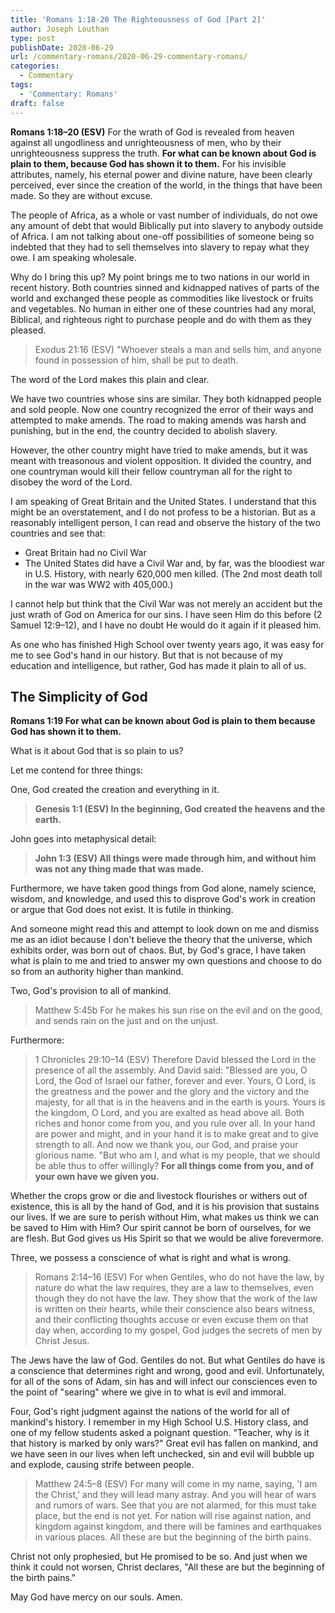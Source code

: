 ```yaml
---
title: 'Romans 1:18-20 The Righteousness of God [Part 2]'
author: Joseph Louthan
type: post
publishDate: 2020-06-29
url: /commentary-romans/2020-06-29-commentary-romans/
categories:
  - Commentary
tags:
  - 'Commentary: Romans'
draft: false
---
```


**Romans 1:18–20 (ESV)** For the wrath of God is revealed from heaven against all ungodliness and unrighteousness of men, who by their unrighteousness suppress the truth.  **For what can be known about God is plain to them, because God has shown it to them.** For his invisible attributes, namely, his eternal power and divine nature, have been clearly perceived, ever since the creation of the world, in the things that have been made. So they are without excuse.

The people of Africa, as a whole or vast number of individuals, do not owe any amount of debt that would Biblically put into slavery to anybody outside of Africa. I am not talking about one-off possibilities of someone being so indebted that they had to sell themselves into slavery to repay what they owe. I am speaking wholesale.

Why do I bring this up? My point brings me to two nations in our world in recent history. Both countries sinned and kidnapped natives of parts of the world and exchanged these people as commodities like livestock or fruits and vegetables. No human in either one of these countries had any moral, Biblical, and righteous right to purchase people and do with them as they pleased.

> Exodus 21:16 (ESV) "Whoever steals a man and sells him, and anyone found in possession of him, shall be put to death. 

The word of the Lord makes this plain and clear.

We have two countries whose sins are similar. They both kidnapped people and sold people. Now one country recognized the error of their ways and attempted to make amends.  The road to making amends was harsh and punishing, but in the end, the country decided to abolish slavery.

However, the other country might have tried to make amends, but it was meant with treasonous and violent opposition.  It divided the country, and one countryman would kill their fellow countryman all for the right to disobey the word of the Lord.

I am speaking of Great Britain and the United States. I understand that this might be an overstatement, and I do not profess to be a historian. But as a reasonably intelligent person, I can read and observe the history of the two countries and see that:

- Great Britain had no Civil War
- The United States did have a Civil War and, by far, was the bloodiest war in U.S. History, with nearly 620,000 men killed. (The 2nd most death toll in the war was WW2 with 405,000.)

I cannot help but think that the Civil War was not merely an accident but the just wrath of God on America for our sins.  I have seen Him do this before (2 Samuel 12:9–12), and I have no doubt He would do it again if it pleased him.

As one who has finished High School over twenty years ago, it was easy for me to see God's hand in our history. But that is not because of my education and intelligence, but rather, God has made it plain to all of us.

## The Simplicity of God

**Romans 1:19 For what can be known about God is plain to them because God has shown it to them.** 

What is it about God that is so plain to us?

Let me contend for three things:

One, God created the creation and everything in it.

>  **Genesis 1:1 (ESV) In the beginning, God created the heavens and the earth.**

John goes into metaphysical detail:

> **John 1:3 (ESV) All things were made through him, and without him was not any thing made that was made.**

Furthermore, we have taken good things from God alone, namely science, wisdom, and knowledge, and used this to disprove God's work in creation or argue that God does not exist.  It is futile in thinking. 

And someone might read this and attempt to look down on me and dismiss me as an idiot because I don't believe the theory that the universe, which exhibits order, was born out of chaos. But, by God's grace, I have taken what is plain to me and tried to answer my own questions and choose to do so from an authority higher than mankind.

Two, God's provision to all of mankind. 

> Matthew 5:45b For he makes his sun rise on the evil and on the good, and sends rain on the just and on the unjust.

Furthermore:

> 1 Chronicles 29:10–14 (ESV) Therefore David blessed the Lord in the presence of all the assembly. And David said: "Blessed are you, O Lord, the God of Israel our father, forever and ever. Yours, O Lord, is the greatness and the power and the glory and the victory and the majesty, for all that is in the heavens and in the earth is yours. Yours is the kingdom, O Lord, and you are exalted as head above all. Both riches and honor come from you, and you rule over all. In your hand are power and might, and in your hand it is to make great and to give strength to all. And now we thank you, our God, and praise your glorious name. "But who am I, and what is my people, that we should be able thus to offer willingly? **For all things come from you, and of your own have we given you.**

Whether the crops grow or die and livestock flourishes or withers out of existence, this is all by the hand of God, and it is his provision that sustains our lives. If we are sure to perish without Him, what makes us think we can be saved to Him with Him? Our spirit cannot be born of ourselves, for we are flesh. But God gives us His Spirit so that we would be alive forevermore.

Three, we possess a conscience of what is right and what is wrong.

> Romans 2:14–16 (ESV) For when Gentiles, who do not have the law, by nature do what the law requires, they are a law to themselves, even though they do not have the law. They show that the work of the law is written on their hearts, while their conscience also bears witness, and their conflicting thoughts accuse or even excuse them on that day when, according to my gospel, God judges the secrets of men by Christ Jesus.

The Jews have the law of God. Gentiles do not. But what Gentiles do have is a conscience that determines right and wrong, good and evil. Unfortunately, for all of the sons of Adam, sin has and will infect our consciences even to the point of "searing" where we give in to what is evil and immoral.

Four, God's right judgment against the nations of the world for all of mankind's history. I remember in my High School U.S. History class, and one of my fellow students asked a poignant question. "Teacher, why is it that history is marked by only wars?" Great evil has fallen on mankind, and we have seen in our lives when left unchecked, sin and evil will bubble up and explode, causing strife between people.

>  Matthew 24:5–8 (ESV) For many will come in my name, saying, 'I am the Christ,' and they will lead many astray. And you will hear of wars and rumors of wars. See that you are not alarmed, for this must take place, but the end is not yet. For nation will rise against nation, and kingdom against kingdom, and there will be famines and earthquakes in various places. All these are but the beginning of the birth pains.

Christ not only prophesied, but He promised to be so. And just when we think it could not worsen, Christ declares, "All these are but the beginning of the birth pains."

May God have mercy on our souls. Amen.